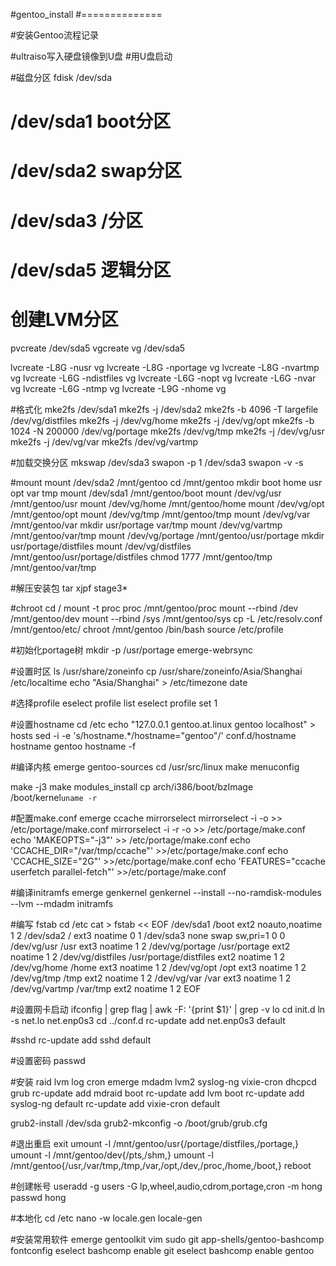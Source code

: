 #gentoo_install
#==============

#安装Gentoo流程记录

#ultraiso写入硬盘镜像到U盘
#用U盘启动

#磁盘分区
fdisk /dev/sda

# /dev/sda1 boot分区
# /dev/sda2 swap分区
# /dev/sda3 /分区
# /dev/sda5 逻辑分区

# 创建LVM分区
pvcreate /dev/sda5
vgcreate vg /dev/sda5

lvcreate -L8G -nusr vg
lvcreate -L8G -nportage vg
lvcreate -L8G -nvartmp vg
lvcreate -L6G -ndistfiles vg
lvcreate -L6G -nopt vg
lvcreate -L6G -nvar vg
lvcreate -L6G -ntmp vg
lvcreate -L9G -nhome vg

#格式化
mke2fs /dev/sda1
mke2fs -j /dev/sda2
mke2fs -b 4096 -T largefile /dev/vg/distfiles
mke2fs -j /dev/vg/home
mke2fs -j /dev/vg/opt
mke2fs -b 1024 -N 200000 /dev/vg/portage
mke2fs /dev/vg/tmp
mke2fs -j /dev/vg/usr
mke2fs -j /dev/vg/var
mke2fs /dev/vg/vartmp

#加载交换分区
mkswap /dev/sda3
swapon -p 1 /dev/sda3
swapon -v -s

#mount
mount /dev/sda2 /mnt/gentoo
cd /mnt/gentoo
mkdir boot home usr opt var tmp
mount /dev/sda1 /mnt/gentoo/boot
mount /dev/vg/usr /mnt/gentoo/usr
mount /dev/vg/home /mnt/gentoo/home
mount /dev/vg/opt /mnt/gentoo/opt
mount /dev/vg/tmp /mnt/gentoo/tmp
mount /dev/vg/var /mnt/gentoo/var
mkdir usr/portage var/tmp
mount /dev/vg/vartmp /mnt/gentoo/var/tmp
mount /dev/vg/portage /mnt/gentoo/usr/portage
mkdir usr/portage/distfiles
mount /dev/vg/distfiles /mnt/gentoo/usr/portage/distfiles
chmod 1777 /mnt/gentoo/tmp /mnt/gentoo/var/tmp

#解压安装包
tar xjpf stage3*

#chroot
cd /
mount -t proc proc /mnt/gentoo/proc
mount --rbind /dev /mnt/gentoo/dev
mount --rbind /sys /mnt/gentoo/sys
cp -L /etc/resolv.conf /mnt/gentoo/etc/ 
chroot /mnt/gentoo /bin/bash
source /etc/profile

#初始化portage树
mkdir -p /usr/portage
emerge-webrsync

#设置时区
ls /usr/share/zoneinfo
cp /usr/share/zoneinfo/Asia/Shanghai /etc/localtime
echo "Asia/Shanghai" > /etc/timezone
date

#选择profile
eselect profile list
eselect profile set 1

#设置hostname
cd /etc
echo "127.0.0.1 gentoo.at.linux gentoo localhost" > hosts
sed -i -e 's/hostname.*/hostname="gentoo"/' conf.d/hostname
hostname gentoo
hostname -f

#编译内核
emerge gentoo-sources
cd /usr/src/linux
make menuconfig

make -j3
make modules_install
cp arch/i386/boot/bzImage /boot/kernel`uname -r`

#配置make.conf
emerge ccache mirrorselect
mirrorselect -i -o >> /etc/portage/make.conf
mirrorselect -i -r -o >> /etc/portage/make.conf
echo 'MAKEOPTS="-j3"' >> /etc/portage/make.conf
echo 'CCACHE_DIR="/var/tmp/ccache"' >>/etc/portage/make.conf
echo 'CCACHE_SIZE="2G"' >>/etc/portage/make.conf
echo 'FEATURES="ccache userfetch parallel-fetch"' >>/etc/portage/make.conf

#编译initramfs
emerge genkernel
genkernel --install --no-ramdisk-modules --lvm --mdadm initramfs

#编写 fstab
cd /etc
cat > fstab << EOF
/dev/sda1          /boot                   ext2  noauto,noatime  1 2
/dev/sda2          /                       ext3  noatime         0 1
/dev/sda3         none                    swap  sw,pri=1        0 0
/dev/vg/usr       /usr                    ext3  noatime         1 2
/dev/vg/portage   /usr/portage            ext2  noatime         1 2
/dev/vg/distfiles /usr/portage/distfiles  ext2  noatime         1 2
/dev/vg/home      /home                   ext3  noatime         1 2
/dev/vg/opt       /opt                    ext3  noatime         1 2
/dev/vg/tmp       /tmp                    ext2  noatime         1 2
/dev/vg/var       /var                    ext3  noatime         1 2
/dev/vg/vartmp    /var/tmp                ext2  noatime         1 2
EOF

#设置网卡启动 ifconfig | grep flag | awk -F: '{print $1}' | grep -v lo
cd init.d
ln -s net.lo net.enp0s3
cd ../conf.d
rc-update add net.enp0s3 default

#sshd
rc-update add sshd default

#设置密码
passwd

#安装 raid lvm log cron
emerge mdadm lvm2 syslog-ng vixie-cron dhcpcd grub
rc-update add mdraid boot
rc-update add lvm boot
rc-update add syslog-ng default
rc-update add vixie-cron default

grub2-install /dev/sda
grub2-mkconfig -o /boot/grub/grub.cfg

#退出重启
exit
umount -l /mnt/gentoo/usr{/portage/distfiles,/portage,}
umount -l /mnt/gentoo/dev{/pts,/shm,}
umount -l /mnt/gentoo{/usr,/var/tmp,/tmp,/var,/opt,/dev,/proc,/home,/boot,}
reboot

#创建帐号
useradd -g users -G lp,wheel,audio,cdrom,portage,cron -m hong
passwd hong

#本地化
cd /etc
nano -w locale.gen
locale-gen

#安装常用软件
emerge gentoolkit vim sudo git app-shells/gentoo-bashcomp fontconfig
eselect bashcomp enable git
eselect bashcomp enable gentoo

